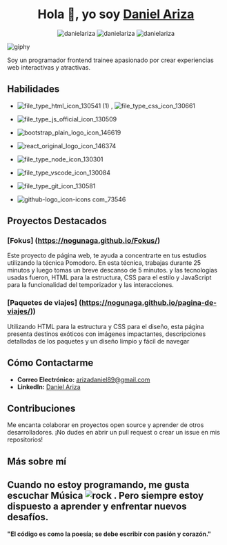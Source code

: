 <h1 align="center"><br> Hola 👋, yo soy <a href="https://www.linkedin.com/in/daniel-ariza-796745324/">Daniel Ariza</a></h1>
<div align="center">
  <p align="center" href="https://github.com/danielariza">
    <img src="https://komarev.com/ghpvc/?username=danielariza&label=Profile%20views&color=0e75b6&style=flat&color=yellow" alt="danielariza"/>
    <img src="https://img.shields.io/github/followers/danielariza.svg?style=flat&logo=github&label=Follow&maxAge=2592000&color=green" alt="danielariza"/>
    <img src="https://img.shields.io/twitter/follow/danielariza?color=purple&label=Follow&logo=twitter&style=flat" alt="danielariza"/>
  </p>
</div>

![giphy](https://github.com/user-attachments/assets/b5d61ee4-8a55-40a4-a0ae-dda1e504ea8a)


Soy un programador frontend trainee apasionado por crear experiencias web interactivas y atractivas.

## Habilidades
-  ![file_type_html_icon_130541 (1)](https://github.com/user-attachments/assets/c778c4ab-c38e-4f3c-b14c-894f258597ca) , ![file_type_css_icon_130661](https://github.com/user-attachments/assets/b4a10a31-3b03-4440-a609-cc6786119ff0)

- ![file_type_js_official_icon_130509](https://github.com/user-attachments/assets/41bc4bbf-75a8-4076-b203-6faf1cacf6c6)

- ![bootstrap_plain_logo_icon_146619](https://github.com/user-attachments/assets/e86d39fe-2327-4e1e-ac0b-7ef5f64a9410)

- ![react_original_logo_icon_146374](https://github.com/user-attachments/assets/e07e7c87-35a8-4a3c-816d-42a887c59142)

- ![file_type_node_icon_130301](https://github.com/user-attachments/assets/183af2af-7c54-4625-86e8-2440df436184)

- ![file_type_vscode_icon_130084](https://github.com/user-attachments/assets/1c70b07b-9ad2-428f-9a5b-d0556138df0b)

- ![file_type_git_icon_130581](https://github.com/user-attachments/assets/f5bd70c1-c7c0-484f-9500-457bb15601e7)

- ![github-logo_icon-icons com_73546](https://github.com/user-attachments/assets/426445eb-a1b5-49f0-a78b-14d26ad0d36d)

## Proyectos Destacados
### [Fokus] (https://nogunaga.github.io/Fokus/)
Este proyecto de página web, te ayuda a concentrarte en tus estudios utilizando la técnica Pomodoro. 
En esta técnica, trabajas durante 25 minutos y luego tomas un breve descanso de 5 minutos. y las tecnologías usadas fueron,
HTML para la estructura, CSS para el estilo y JavaScript para la funcionalidad del temporizador y las interacciones.

### [Paquetes de viajes] (https://nogunaga.github.io/pagina-de-viajes/))
Utilizando HTML para la estructura y CSS para el diseño, esta página presenta destinos exóticos con imágenes impactantes, 
descripciones detalladas de los paquetes y un diseño limpio y fácil de navegar

<!--### [P](URL del Proyecto)
Descripción breve del proyecto y tecnologías usadas. -->

## Cómo Contactarme
- **Correo Electrónico:** [arizadaniel89@gmail.com](arizadaniel89@gmail.com)
- **LinkedIn:** [Daniel Ariza](https://www.linkedin.com/in/daniel-ariza-796745324/)

## Contribuciones
Me encanta colaborar en proyectos open source y aprender de otros desarrolladores. ¡No dudes en abrir un pull request o crear un issue en mis repositorios!

## Más sobre mí
Cuando no estoy programando, me gusta escuchar Música  ![rock](https://github.com/user-attachments/assets/cd8f3a9c-a1d5-4f08-9ff6-25b1bbfee0c0) . Pero siempre estoy  dispuesto a aprender y enfrentar nuevos desafíos. 
---

**"El código es como la poesía; se debe escribir con pasión y corazón."**

<!--
**Nogunaga/Nogunaga** is a ✨ _special_ ✨ repository because its `README.md` (this file) appears on your GitHub profile.

Here are some ideas to get you started:

- 🔭 I’m currently working on ...
- 🌱 I’m currently learning ...
- 👯 I’m looking to collaborate on ...
- 🤔 I’m looking for help with ...
- 💬 Ask me about ...
- 📫 How to reach me: ...
- 😄 Pronouns: ...
- ⚡ Fun fact: ...
-->
